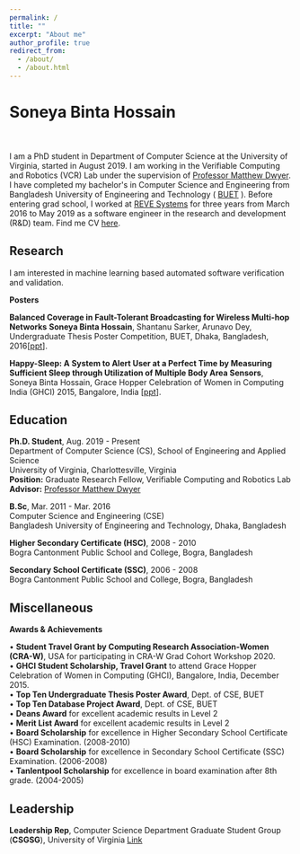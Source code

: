 ```yaml
---
permalink: /
title: ""
excerpt: "About me"
author_profile: true
redirect_from: 
  - /about/
  - /about.html
---
```


# Soneya Binta Hossain 

<br><br>
I am a PhD student in Department of Computer Science at the University of Virginia, started in August 2019. I am working in the Verifiable Computing and Robotics (VCR) Lab under the supervision of [Professor Matthew Dwyer](https://matthewbdwyer.github.io/). I have completed my bachelor's in Computer Science and Engineering from Bangladesh University of Engineering and Technology ( [BUET](https://www.buet.ac.bd/web/) ). Before entering grad school, I worked 
at [REVE Systems](https://en.wikipedia.org/wiki/REVE_Systems) for three years from March 2016 to May 2019 as a software engineer in the research and development (R&D) team. Find me CV [here](https://drive.google.com/file/d/1F9nySMguiYvxkB5b1glYeAzV9pIMLPd5/view).



## Research

I am interested in machine learning based automated software verification and validation. 


**Posters**

**Balanced Coverage in Fault-Tolerant Broadcasting for Wireless Multi-hop Networks**
**Soneya Binta Hossain**, Shantanu Sarker, Arunavo Dey, Undergraduate Thesis Poster Competition,
BUET, Dhaka, Bangladesh, 2016[[ppt](https://drive.google.com/file/d/1mD6-1oBXy8gPk3zsBTrq7PGM283r1pca/view)].

**Happy-Sleep: A System to Alert User at a Perfect Time by Measuring Sufficient Sleep
through Utilization of Multiple Body Area Sensors**, Soneya Binta Hossain, Grace Hopper Celebration of Women in Computing India (GHCI) 2015, Bangalore, India [[ppt](https://drive.google.com/file/d/1hS7wXX0QUMWwmhqGl15NfQY2XoOYbw4V/view)].



## Education

**Ph.D. Student**,  Aug. 2019 - Present  
Department of Computer Science (CS), School of Engineering and Applied Science  
University of Virginia, Charlottesville, Virginia  
**Position:** Graduate Research Fellow, Verifiable Computing and Robotics Lab  
**Advisor:** [Professor Matthew Dwyer](https://matthewbdwyer.github.io/)


**B.Sc**, Mar. 2011 - Mar. 2016  
Computer Science and Engineering (CSE)  
Bangladesh University of Engineering and Technology, Dhaka, Bangladesh  


**Higher Secondary Certificate (HSC)**, 2008 - 2010  
Bogra Cantonment Public School and College, Bogra, Bangladesh

**Secondary School Certificate (SSC)**, 2006 - 2008  
Bogra Cantonment Public School and College, Bogra, Bangladesh
 



## Miscellaneous

**Awards & Achievements**

• **Student Travel Grant by Computing Research Association-Women (CRA-W)**, USA for participating in CRA-W Grad Cohort Workshop 2020.  
• **GHCI Student Scholarship, Travel Grant** to attend Grace Hopper Celebration of Women in Computing (GHCI), Bangalore, India, December 2015.  
• **Top Ten Undergraduate Thesis Poster Award**, Dept. of CSE, BUET  
• **Top Ten Database Project Award**, Dept. of CSE, BUET  
• **Deans Award** for excellent academic results in Level 2  
• **Merit List Award** for excellent academic results in Level 2  
• **Board Scholarship** for excellence in Higher Secondary School Certificate (HSC) Examination. (2008-2010)  
• **Board Scholarship** for excellence in Secondary School Certificate (SSC) Examination. (2006-2008)  
• **Tanlentpool Scholarship** for excellence in board examination after 8th grade. (2004-2005)


## Leadership

**Leadership Rep**, Computer Science Department Graduate Student Group (**CSGSG**), University of Virginia [Link](https://csgsg.org/)


